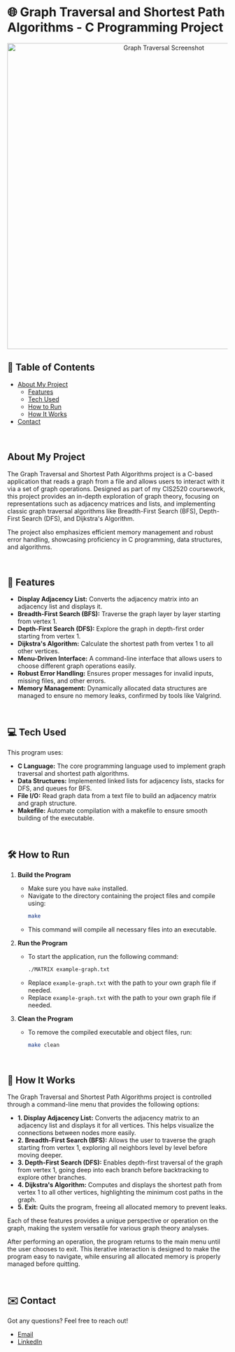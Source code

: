# 🌐 Graph Traversal and Shortest Path Algorithms - C Programming Project

<p align="center">
  <img width="700" alt="Graph Traversal Screenshot" src="https://example.com/graph-traversal-screenshot.png">
</p>

## 📖 Table of Contents

- [About My Project](#-about-my-project)
  - [Features](#-features)
  - [Tech Used](#-tech-used)
  - [How to Run](#-how-to-run)
  - [How It Works](#-how-it-works)
- [Contact](#-contact)

<br/>

## About My Project
The Graph Traversal and Shortest Path Algorithms project is a C-based application that reads a graph from a file and allows users to interact with it via a set of graph operations. Designed as part of my CIS2520 coursework, this project provides an in-depth exploration of graph theory, focusing on representations such as adjacency matrices and lists, and implementing classic graph traversal algorithms like Breadth-First Search (BFS), Depth-First Search (DFS), and Dijkstra's Algorithm.

The project also emphasizes efficient memory management and robust error handling, showcasing proficiency in C programming, data structures, and algorithms.

<br/>

## 🚀 Features

- **Display Adjacency List:** Converts the adjacency matrix into an adjacency list and displays it.
- **Breadth-First Search (BFS):** Traverse the graph layer by layer starting from vertex 1.
- **Depth-First Search (DFS):** Explore the graph in depth-first order starting from vertex 1.
- **Dijkstra's Algorithm:** Calculate the shortest path from vertex 1 to all other vertices.
- **Menu-Driven Interface:** A command-line interface that allows users to choose different graph operations easily.
- **Robust Error Handling:** Ensures proper messages for invalid inputs, missing files, and other errors.
- **Memory Management:** Dynamically allocated data structures are managed to ensure no memory leaks, confirmed by tools like Valgrind.

<br/>

## 💻 Tech Used

This program uses:

- **C Language:** The core programming language used to implement graph traversal and shortest path algorithms.
- **Data Structures:** Implemented linked lists for adjacency lists, stacks for DFS, and queues for BFS.
- **File I/O:** Read graph data from a text file to build an adjacency matrix and graph structure.
- **Makefile:** Automate compilation with a makefile to ensure smooth building of the executable.

<br/>

## 🛠️ How to Run

1. **Build the Program**
    - Make sure you have `make` installed.
    - Navigate to the directory containing the project files and compile using:
      ```sh
      make
      ```
    - This command will compile all necessary files into an executable.

2. **Run the Program**
    - To start the application, run the following command:
      ```sh
      ./MATRIX example-graph.txt
      ```
    - Replace `example-graph.txt` with the path to your own graph file if needed.
    - Replace `example-graph.txt` with the path to your own graph file if needed.

3. **Clean the Program**
    - To remove the compiled executable and object files, run:
      ```sh
      make clean
      ```

<br/>

## 📝 How It Works

The Graph Traversal and Shortest Path Algorithms project is controlled through a command-line menu that provides the following options:

- **1. Display Adjacency List:** Converts the adjacency matrix to an adjacency list and displays it for all vertices. This helps visualize the connections between nodes more easily.
- **2. Breadth-First Search (BFS):** Allows the user to traverse the graph starting from vertex 1, exploring all neighbors level by level before moving deeper.
- **3. Depth-First Search (DFS):** Enables depth-first traversal of the graph from vertex 1, going deep into each branch before backtracking to explore other branches.
- **4. Dijkstra's Algorithm:** Computes and displays the shortest path from vertex 1 to all other vertices, highlighting the minimum cost paths in the graph.
- **5. Exit:** Quits the program, freeing all allocated memory to prevent leaks.

Each of these features provides a unique perspective or operation on the graph, making the system versatile for various graph theory analyses.

After performing an operation, the program returns to the main menu until the user chooses to exit. This iterative interaction is designed to make the program easy to navigate, while ensuring all allocated memory is properly managed before quitting.

<br/>

## ✉️ Contact

Got any questions? Feel free to reach out!

- [Email](mailto:markusgavra@gmail.com)
- [LinkedIn](https://www.linkedin.com/in/markus-gavra)

